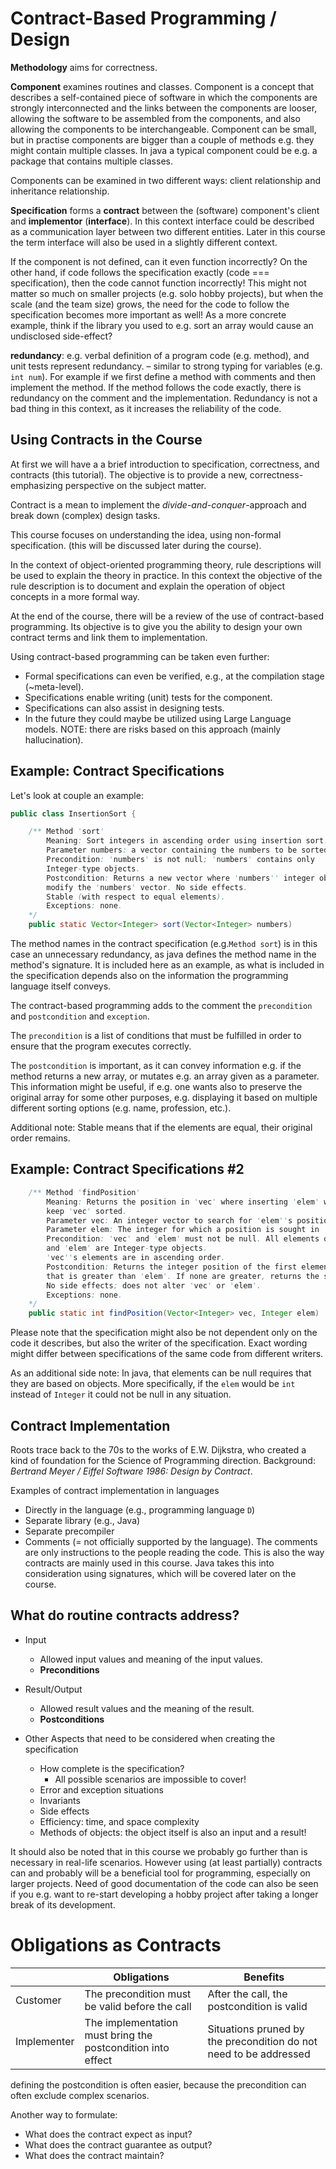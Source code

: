 # Contract-Based Programming / Design

**Methodology** aims for correctness. 

**Component**  examines routines and classes. Component is a concept that describes a self-contained piece of software in which the components are strongly interconnected and the links between the components are looser, allowing the software to be assembled from the components, and also allowing the components to be interchangeable. Component can be small, but in practise components are bigger than a couple of methods e.g. they might contain multiple classes. In java a typical component could be e.g. a package that contains multiple classes.

Components can be examined in two different ways: client relationship and inheritance relationship.

**Specification** forms a **contract** between the (software) component's client and **implementor** (**interface**). In this context interface could be described as a communication layer between two different entities. Later in this course the term interface will also be used in a slightly different context.

If the  component is not defined, can it even function incorrectly? On the other hand, if code follows the specification exactly (code === specification), then the code cannot function incorrectly! This might not matter so much on smaller projects (e.g. solo hobby projects), but when the scale (and the team size) grows, the need for the code to follow the specification becomes more important as well! As a more concrete example, think if the library you used to e.g. sort an array would cause an undisclosed side-effect?

**redundancy**: e.g. verbal definition of a program code (e.g. method), and unit tests represent redundancy. – similar to strong typing for variables (e.g. `int num`). For example if we first define a method with comments and then implement the method. If the method follows the code exactly, there is redundancy on the comment and the implementation. Redundancy is not a bad thing in this context, as it increases the reliability of the code.

## Using Contracts in the Course

At first we will have a a brief introduction to specification, correctness, and contracts (this tutorial). The objective is to provide a new, correctness-emphasizing perspective on the subject matter.

Contract is a mean to implement the *divide-and-conquer*-approach and break down (complex) design tasks.

This course focuses on understanding the idea, using non-formal specification. (this will be discussed later during the course). 

In the context of object-oriented programming theory, rule descriptions will be used to explain the theory in practice. In this context the objective of the rule description is to document and explain the operation of object concepts in a more formal way.

At the end of the course, there will be a review of the use of contract-based programming. Its objective is to give you the ability to design your own contract terms and link them to implementation.

Using contract-based programming can be taken even further:
- Formal specifications can even be verified, e.g., at the compilation stage (~meta-level).
- Specifications enable writing (unit) tests for the component. 
- Specifications can also assist in designing tests.
- In the future they could maybe be utilized using Large Language models. NOTE: there are risks based on this approach (mainly hallucination).

## Example: Contract Specifications
Let's look at couple an example:
```java
public class InsertionSort {

    /** Method 'sort'
        Meaning: Sort integers in ascending order using insertion sort.
        Parameter numbers: a vector containing the numbers to be sorted.
        Precondition: 'numbers' is not null; 'numbers' contains only
        Integer-type objects.
        Postcondition: Returns a new vector where 'numbers'' integer objects are sorted in ascending order. Does not
        modify the 'numbers' vector. No side effects.
        Stable (with respect to equal elements).
        Exceptions: none.
    */
    public static Vector<Integer> sort(Vector<Integer> numbers)
```

The method names in the contract specification (e.g.`Method sort`) is in this case an unnecessary redundancy, as java defines the method name in the method's signature. It is included here as an example, as what is included in the specification depends also on the information the programming language itself conveys.

The contract-based programming adds to the comment the `precondition` and `postcondition` and `exception`.

The `precondition` is a list of conditions that must be fulfilled in order to ensure that the program executes correctly.

The `postcondition` is important, as it can convey information e.g. if the method returns a new array, or mutates e.g. an array given as a parameter. This information might be useful, if e.g. one wants also to preserve the original array for some other purposes, e.g. displaying it based on multiple different sorting options (e.g. name, profession, etc.).

Additional note: Stable means that if the elements are equal, their original order remains.

## Example: Contract Specifications #2
```java
    /** Method 'findPosition'
        Meaning: Returns the position in 'vec' where inserting 'elem' would
        keep 'vec' sorted.
        Parameter vec: An integer vector to search for 'elem''s position.
        Parameter elem: The integer for which a position is sought in 'vec'.
        Precondition: 'vec' and 'elem' must not be null. All elements of 'vec'
        and 'elem' are Integer-type objects.
        'vec''s elements are in ascending order.
        Postcondition: Returns the integer position of the first element in 'vec'
        that is greater than 'elem'. If none are greater, returns the size of 'vec'.
        No side effects; does not alter 'vec' or 'elem'.
        Exceptions: none.
    */
    public static int findPosition(Vector<Integer> vec, Integer elem)
```

Please note that the specification might also be not dependent only on the code it describes, but also the writer of the specification. Exact wording might differ between specifications of the same code from different writers.

As an additional side note: In java, that elements can be null requires that they are based on objects. More specifically, if the `elem` would be `int` instead of `Integer` it could not be null in any situation.

## Contract Implementation

Roots trace back to the 70s to the works of E.W. Dijkstra, who created a kind of foundation for the Science of Programming direction. Background: *Bertrand Meyer / Eiffel Software 1986: Design by Contract*.

Examples of contract implementation in languages
- Directly in the language (e.g., programming language `D`)
- Separate library (e.g., Java)
- Separate precompiler
- Comments (= not officially supported by the language). The comments are only instructions to the people reading the code. This is also the way contracts are mainly used in this course. Java takes this into consideration using signatures, which will be covered later on the course.


## What do routine contracts address?
- Input

    - Allowed input values and meaning of the input values.
    - **Preconditions**

- Result/Output

    - Allowed result values and the meaning of the result.
    - **Postconditions**

- Other Aspects that need to be considered when creating the specification

    - How complete is the specification?
      - All possible scenarios are impossible to cover!
    - Error and exception situations
    - Invariants
    - Side effects
    - Efficiency: time, and space complexity
    - Methods of objects: the object itself is also an input and a result!
   

It should also be noted that in this course we probably go further than is necessary in real-life scenarios. However using (at least partially) contracts can and probably will be a beneficial tool for programming, especially on larger projects. Need of good documentation of the code can also be seen if you e.g. want to re-start developing a hobby project after taking a longer break of its development. 


# Obligations as Contracts
|            | Obligations                                          | Benefits                                                   |
|------------|------------------------------------------------------|------------------------------------------------------------|
| Customer   | The precondition must be valid before the call      | After the call, the postcondition is valid                 |
| Implementer| The implementation must bring the postcondition into effect | Situations pruned by the precondition do not need to be addressed |

defining the postcondition is often easier, because the precondition can often exclude complex scenarios.

Another way to formulate:

- What does the contract expect as input?
- What does the contract guarantee as output?
- What does the contract maintain?